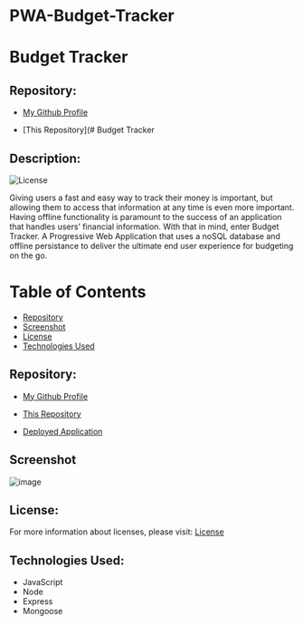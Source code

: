 # PWA-Budget-Tracker

# Budget Tracker

## Repository: 
- [My Github Profile](https://github.com/suschuk24)

- [This Repository](# Budget Tracker

## Description:

![License](https://img.shields.io/badge/License-MIT-blue.svg "License Badge")

Giving users a fast and easy way to track their money is important, but allowing them to access that information at any time is even more important. Having offline functionality is paramount to the success of an application that handles users’ financial information. With that in mind, enter Budget Tracker. A Progressive Web Application that uses a noSQL database and offline persistance to deliver the ultimate end user experience for budgeting on the go. 


# Table of Contents 

- [Repository](#repository)
- [Screenshot](#screenshots)
- [License](#license)
- [Technologies Used](#languages)

## Repository: 
- [My Github Profile](https://github.com/NeXFP)

- [This Repository](https://github.com/NeXFP/PWA-Budget-Tracker)

- [Deployed Application](https://pwa-budgets.herokuapp.com/)

## Screenshot
![image](https://user-images.githubusercontent.com/88305762/149643740-e1c8dd27-8f57-4fbe-9f83-7e101f71c995.png)

## License:
For more information about licenses, please visit:
[License](https://opensource.org/licenses/MIT)

## Technologies Used:

* JavaScript
* Node
* Express
* Mongoose

